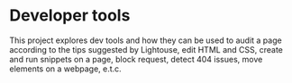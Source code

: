 # Developer tools
This project explores dev tools and how they can be used to audit a page according to the tips suggested by Lightouse, edit HTML and CSS, create and run snippets on a page, block request, detect 404 issues, move elements on a webpage, e.t.c.
